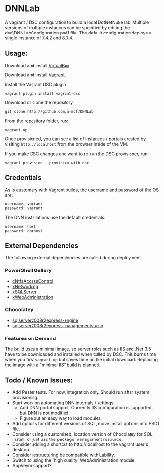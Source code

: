 # DNNLab
A vagrant / DSC configuration to build a local DotNetNuke lab. Multiple versions of multiple instances can be specified 
by editing the dsc\DNNLabConfiguration.psd1 file. The default configuration deploys a single instance of 7.4.2 and 8.0.4.

## Usage:
Download and install [VirtualBox](https://www.virtualbox.org/wiki/Downloads)

Download and install [Vagrant](https://www.vagrantup.com/downloads.html)

Install the Vagrant DSC plugin
```
vagrant plugin install vagrant-dsc
```

Download or clone the repository
```
git clone http://github.com/a-mcf/DNNLab
```

From the repository folder, run:
```
vagrant up
```

Once provisioned, you can see a list of instances / portals created by visiting ```http://localhost``` 
from the browser inside of the VM.

If you make DSC changes and want to re-run the DSC provisioner, run:
```
vagrant provision --provision-with dsc
```
## Credentials
As is customary with Vagrant builds, the username and password of the OS are:
```
username: vagrant
password: vagrant
```

The DNN installations use the default credentials:
```
username: host
password: dnnhost
```

## External Dependencies
The following external dependencies are called during deployment.

### PowerShell Gallery
- [cNtfsAccessControl](https://github.com/SNikalaichyk/cNtfsAccessControl)
- [xNetworking](https://github.com/PowerShell/xNetworking)
- [xSQLServer](https://github.com/PowerShell/xSQLServer)
- [xWebAdministration](https://github.com/PowerShell/xWebAdministration)

### Chocolatey
- [sqlserver2008r2express-engine](https://chocolatey.org/packages/sqlserver2008r2express-engine)
- [sqlserver2008r2express-managementstudio](https://chocolatey.org/packages/sqlserver2008r2express-engine)

### Features on Demand
The build uses a minimal image, so server roles such as IIS and .Net 3.5 have to be
downloaded and installed when called by DSC. This burns time when you first ```vagrant up```
but saves time on the initial download. Replacing the image with a "minimal IIS" build is planned.

## Todo / Known Issues:
- Add Pester tests. For now, integration only. Should run after system provisioning.
- Start work on automating DNN internals / settings.
    - Add DNN portal support. Currently IIS configuration is supported, but DNN is not modified.
    - Figure out an easy way to load modules.
- Add options for different versions of SQL, move install options into PSD1 file.
- Consider using a customized, location version of Chocolatey for SQL install, or just use the package management resource.
- Consider adding a shortcut to http://localhost to the vagrant user's desktop.
- Consider restructuring be compatible with Lability.
- Switch to using the 'high quality' WebAdministration module.
- AppVeyor support?